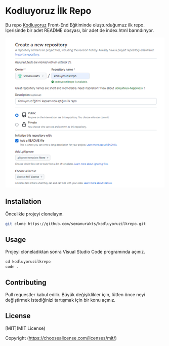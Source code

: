 # Kodluyoruz İlk Repo

Bu repo [Kodluyoruz](https://www.kodluyoruz.org) Front-End Eğitiminde oluşturduğumuz ilk repo. İçerisinde bir adet README dosyası, bir adet de index.html barındırıyor.

![Proje Resmi](kodluyoruzilkrepo.png)


## Installation

Öncelikle projeyi clonelayın. 

```bash
git clone https://github.com/semanurakts/kodluyoruzilkrepo.git
```

## Usage

Projeyi cloneladıktan sonra Visual Studio Code programında açınız. 

```linux
cd kodluyoruzilkrepo
code .
```

## Contributing

Pull requestler kabul edilir. Büyük değişiklikler için, lütfen önce neyi değiştirmek istediğinizi tartışmak için bir konu açınız.

## License

[MIT](MIT License)

Copyright (https://choosealicense.com/licenses/mit/)





